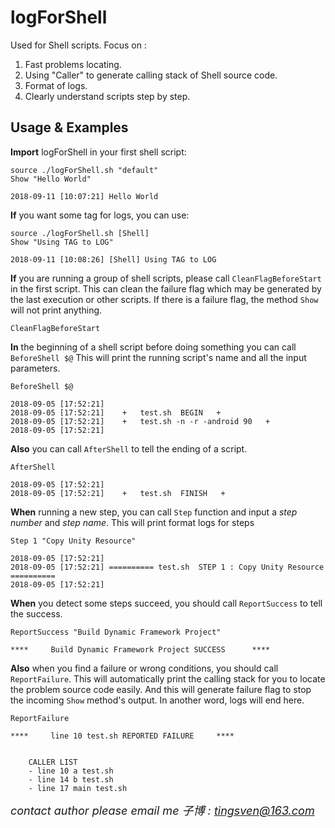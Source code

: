 # logForShell

Used for Shell scripts. Focus on :

1. Fast problems locating.
2. Using "Caller" to generate calling stack of Shell source code.
3. Format of logs.
4. Clearly understand scripts step by step.

## Usage & Examples

**Import** logForShell in your first shell script:

```language-shell
source ./logForShell.sh "default"
Show "Hello World"

2018-09-11 [10:07:21] Hello World
```

**If** you want some tag for logs, you can use:

```language-shell
source ./logForShell.sh [Shell]
Show "Using TAG to LOG"

2018-09-11 [10:08:26] [Shell] Using TAG to LOG
```

**If** you are running a group of shell scripts, please call `CleanFlagBeforeStart` in the first script. This can clean the failure flag which may be generated by the last execution or other scripts. If there is a failure flag, the method `Show` will not print anything.

```language-shell
CleanFlagBeforeStart
```

**In** the beginning of a shell script before doing something you can call `BeforeShell $@` This will print the running script's name and all the input parameters.

```language-shell
BeforeShell $@

2018-09-05 [17:52:21]
2018-09-05 [17:52:21]    +   test.sh  BEGIN   +
2018-09-05 [17:52:21]    +   test.sh -n -r -android 90   +
2018-09-05 [17:52:21]
```

**Also** you can call `AfterShell` to tell the ending of a script.

```language-shell
AfterShell

2018-09-05 [17:52:21]
2018-09-05 [17:52:21]    +   test.sh  FINISH   +
```

**When** running a new step, you can call `Step` function and input a *step number* and *step name*. This will print format logs for steps

```language-shell
Step 1 "Copy Unity Resource"

2018-09-05 [17:52:21]
2018-09-05 [17:52:21] ========== test.sh  STEP 1 : Copy Unity Resource ==========
2018-09-05 [17:52:21]
```

**When** you detect some steps succeed, you should call `ReportSuccess` to tell the success.

```language-shell
ReportSuccess "Build Dynamic Framework Project"	

****     Build Dynamic Framework Project SUCCESS      ****
```

**Also** when you find a failure or wrong conditions, you should call `ReportFailure`. This will automatically print the calling stack for you to locate the problem source code easily. And this will generate failure flag to stop the incoming `Show` method's output. In another word, logs will end here.

```language-shell
ReportFailure

****     line 10 test.sh REPORTED FAILURE     ****


    CALLER LIST
    - line 10 a test.sh
    - line 14 b test.sh
    - line 17 main test.sh

```

<font size="4">*contact author please email me 子博 : tingsven@163.com*</font>